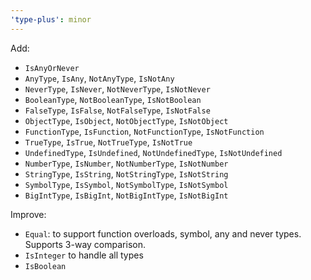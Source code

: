 ```yaml
---
'type-plus': minor
---
```


Add:

- `IsAnyOrNever`
- `AnyType`, `IsAny`, `NotAnyType`, `IsNotAny`
- `NeverType`, `IsNever`, `NotNeverType`, `IsNotNever`
- `BooleanType`, `NotBooleanType`, `IsNotBoolean`
- `FalseType`, `IsFalse`, `NotFalseType`, `IsNotFalse`
- `ObjectType`, `IsObject`, `NotObjectType`, `IsNotObject`
- `FunctionType`, `IsFunction`, `NotFunctionType`, `IsNotFunction`
- `TrueType`, `IsTrue`, `NotTrueType`, `IsNotTrue`
- `UndefinedType`, `IsUndefined`, `NotUndefinedType`, `IsNotUndefined`
- `NumberType`, `IsNumber`, `NotNumberType`, `IsNotNumber`
- `StringType`, `IsString`, `NotStringType`, `IsNotString`
- `SymbolType`, `IsSymbol`, `NotSymbolType`, `IsNotSymbol`
- `BigIntType`, `IsBigInt`, `NotBigIntType`, `IsNotBigInt`

Improve:

- `Equal`: to support function overloads, symbol, any and never types.
  Supports 3-way comparison.
- `IsInteger` to handle all types
- `IsBoolean`
